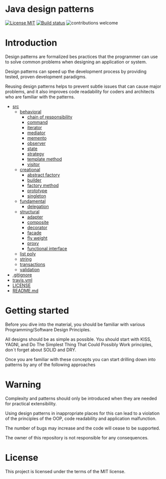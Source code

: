 # Java design patterns
[![License MIT](https://img.shields.io/badge/license-MIT-blue.svg)](https://raw.githubusercontent.com/DyvakYA/java-design-patterns/master/LICENSE.md)
[![Build status](https://travis-ci.org/DyvakYA/java-design-patterns.svg?branch=master)](https://travis-ci.org/DyvakYA/java-design-patterns) 
![contributions welcome](https://img.shields.io/badge/contributions-welcome-brightgreen.svg?style=flat)

# Introduction

Design patterns are formalized bes practices that the programmer can use to
solve common problems when designing an application or system. 

Design patterns can speed up the development process by providing tested, proven
development paradigms.

Reusing design patterns helps to prevent subtle issues that can cause major
problems, and it also improves code readability for coders and architects who
are familiar with the patterns.

 * [src](./src)
   * [behavioral](./src/behavioral)
     * [chain of responsibility](./src/behavioral/chainOfResponsibility)
     * [command](./src/behavioral/command)
     * [iterator](./src/behavioral/iterator)
     * [mediator](./src/behavioral/mediator)
     * [memento](./src/behavioral/memento)
     * [observer](./src/behavioral/observer)
     * [state](./src/behavioral/state)
     * [strategy](./src/behavioral/strategy)
     * [template method](./src/behavioral/templateMethod)
     * [visitor](./src/behavioral/visitor)
   * [creational](./src/creational)
     * [abstract factory](./src/creational/abstractFactory)
     * [builder](./src/creational/builder)
     * [factory method](./src/creational/factoryMethod)
     * [prototype](./src/creational/prototype)
     * [singleton](./src/creational/singleton)
   * [fundamental](./src/fundamental)
     * [delegation](./src/fundamental/delegation)
   * [structural](./src/structural)
     * [adapter](./src/structural/adapter)
     * [composite](./src/structural/adapter)
     * [decorator](./src/structural/decorator)
     * [facade](./src/structural/facade)
     * [fly weight](./src/structural/flyWeight)
     * [proxy](./src/structural/proxy)
     * [functional interface]()
   * [list poly](./src/listPoly)
   * [string](./src/string)
   * [transactions](./src/transactions)
   * [validation](./src/validation)
 * [.gitignore](./.gitignore)
 * [travis.yml](./.travis.yml)
 * [LICENSE](./LICENSE)
 * [README.md](./README.md)
 
 # Getting started
 
 Before you dive into the material, you should be familiar with various
 Programming/Software Design Principles.
 
 All designs should be as simple as possible. You should start with KISS, YAGNI, 
 and Do The Simplest Thing That Could Possibly Work principles, don`t forget about SOLID and DRY.
 
  Once you are familiar with these concepts you can start drilling down into
 patterns by any of the following approaches
 
  # Warning
 
 Complexity and patterns should only be introduced when they are needed for practical
 extensibility.
 
 Using design patterns in inappropriate places for this can lead to a violation of the principles of the OOP,
 code readability and application malfunction.
  
 The number of bugs may increase and the code will cease to be supported.
  
 The owner of this repository is not responsible for any consequences.
 
 # License
 
 This project is licensed under the terms of the MIT license.
 



